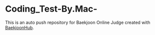 # Coding_Test-By.Mac-
This is an auto push repository for Baekjoon Online Judge created with [BaekjoonHub](https://github.com/BaekjoonHub/BaekjoonHub).
